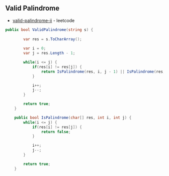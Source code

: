 ## Valid Palindrome

- [valid-palindrome-ii] - leetcode

```csharp
public bool ValidPalindrome(string s) {
        
        var res = s.ToCharArray();
        
        var i = 0;
        var j = res.Length - 1;

        while(i <= j) {
            if(res[i] != res[j]) {
                return IsPalindrome(res, i, j - 1) || IsPalindrome(res, i + 1, j);
            }

            i++;
            j--;
        }

        return true;
    }

    public bool IsPalindrome(char[] res, int i, int j) {
        while(i <= j) {
            if(res[i] != res[j]) {
                return false;
            }

            i++;
            j--;
        }

        return true;
    }

```



[valid-palindrome-ii]: <https://leetcode.com/problems/valid-palindrome-ii/description/>